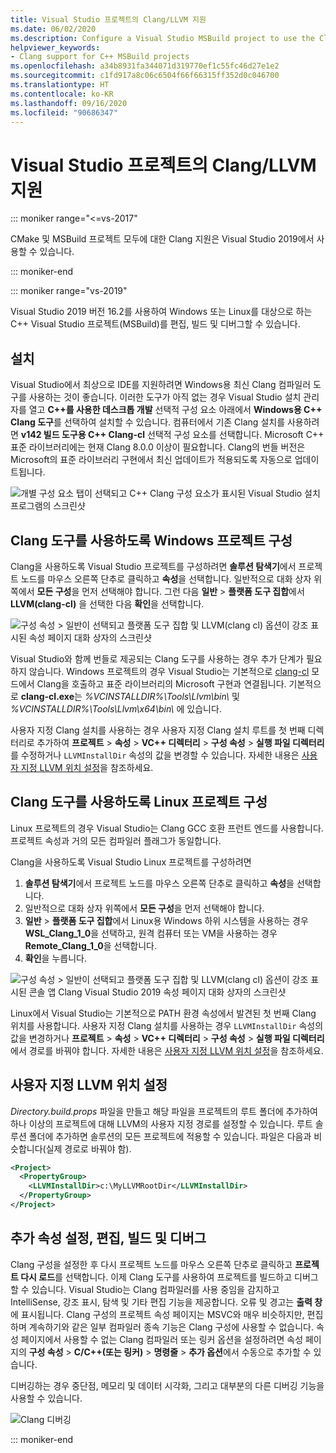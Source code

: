 ```yaml
---
title: Visual Studio 프로젝트의 Clang/LLVM 지원
ms.date: 06/02/2020
ms.description: Configure a Visual Studio MSBuild project to use the Clang/LLVM toolchain.
helpviewer_keywords:
- Clang support for C++ MSBuild projects
ms.openlocfilehash: a34b8931fa344071d319770ef1c55fc46d27e1e2
ms.sourcegitcommit: c1fd917a8c06c6504f66f66315ff352d0c046700
ms.translationtype: HT
ms.contentlocale: ko-KR
ms.lasthandoff: 09/16/2020
ms.locfileid: "90686347"
---
```

# <a name="clangllvm-support-in-visual-studio-projects"></a>Visual Studio 프로젝트의 Clang/LLVM 지원

::: moniker range="<=vs-2017"

CMake 및 MSBuild 프로젝트 모두에 대한 Clang 지원은 Visual Studio 2019에서 사용할 수 있습니다.

::: moniker-end

::: moniker range="vs-2019"

Visual Studio 2019 버전 16.2를 사용하여 Windows 또는 Linux를 대상으로 하는 C++ Visual Studio 프로젝트(MSBuild)를 편집, 빌드 및 디버그할 수 있습니다.

## <a name="install"></a>설치

Visual Studio에서 최상으로 IDE를 지원하려면 Windows용 최신 Clang 컴파일러 도구를 사용하는 것이 좋습니다. 이러한 도구가 아직 없는 경우 Visual Studio 설치 관리자를 열고 **C++를 사용한 데스크톱 개발** 선택적 구성 요소 아래에서 **Windows용 C++ Clang 도구**를 선택하여 설치할 수 있습니다. 컴퓨터에서 기존 Clang 설치를 사용하려면 **v142 빌드 도구용 C++ Clang-cl** 선택적 구성 요소를 선택합니다. Microsoft C++ 표준 라이브러리에는 현재 Clang 8.0.0 이상이 필요합니다. Clang의 번들 버전은 Microsoft의 표준 라이브러리 구현에서 최신 업데이트가 적용되도록 자동으로 업데이트됩니다.

![개별 구성 요소 탭이 선택되고 C++ Clang 구성 요소가 표시된 Visual Studio 설치 프로그램의 스크린샷](media/clang-install-vs2019.png)

## <a name="configure-a-windows-project-to-use-clang-tools"></a>Clang 도구를 사용하도록 Windows 프로젝트 구성

Clang을 사용하도록 Visual Studio 프로젝트를 구성하려면 **솔루션 탐색기**에서 프로젝트 노드를 마우스 오른쪽 단추로 클릭하고 **속성**을 선택합니다. 일반적으로 대화 상자 위쪽에서 **모든 구성**을 먼저 선택해야 합니다. 그런 다음 **일반** > **플랫폼 도구 집합**에서 **LLVM(clang-cl)** 을 선택한 다음 **확인**을 선택합니다.

![구성 속성 > 일반이 선택되고 플랫폼 도구 집합 및 LLVM(clang cl) 옵션이 강조 표시된 속성 페이지 대화 상자의 스크린샷](media/clang-msbuild-prop-page.png)

Visual Studio와 함께 번들로 제공되는 Clang 도구를 사용하는 경우 추가 단계가 필요하지 않습니다. Windows 프로젝트의 경우 Visual Studio는 기본적으로 [clang-cl](https://llvm.org/devmtg/2014-04/PDFs/Talks/clang-cl.pdf) 모드에서 Clang을 호출하고 표준 라이브러리의 Microsoft 구현과 연결됩니다. 기본적으로 **clang-cl.exe**는 *%VCINSTALLDIR%\\Tools\\Llvm\\bin\\* 및 *%VCINSTALLDIR%\\Tools\\Llvm\\x64\\bin\\* 에 있습니다.

사용자 지정 Clang 설치를 사용하는 경우 사용자 지정 Clang 설치 루트를 첫 번째 디렉터리로 추가하여 **프로젝트** > **속성** > **VC++ 디렉터리** > **구성 속성** > **실행 파일 디렉터리**를 수정하거나 `LLVMInstallDir` 속성의 값을 변경할 수 있습니다. 자세한 내용은 [사용자 지정 LLVM 위치 설정](#custom_llvm_location)을 참조하세요.

## <a name="configure-a-linux-project-to-use-clang-tools"></a>Clang 도구를 사용하도록 Linux 프로젝트 구성

Linux 프로젝트의 경우 Visual Studio는 Clang GCC 호환 프런트 엔드를 사용합니다. 프로젝트 속성과 거의 모든 컴파일러 플래그가 동일합니다.

Clang을 사용하도록 Visual Studio Linux 프로젝트를 구성하려면

1. **솔루션 탐색기**에서 프로젝트 노드를 마우스 오른쪽 단추로 클릭하고 **속성**을 선택합니다.
1. 일반적으로 대화 상자 위쪽에서 **모든 구성**을 먼저 선택해야 합니다.
1. **일반** > **플랫폼 도구 집합**에서 Linux용 Windows 하위 시스템을 사용하는 경우 **WSL_Clang_1_0**을 선택하고, 원격 컴퓨터 또는 VM을 사용하는 경우 **Remote_Clang_1_0**을 선택합니다.
1. **확인**을 누릅니다.

![구성 속성 > 일반이 선택되고 플랫폼 도구 집합 및 LLVM(clang cl) 옵션이 강조 표시된 콘솔 앱 Clang Visual Studio 2019 속성 페이지 대화 상자의 스크린샷](media/clang-msbuild-prop-page.png)

Linux에서 Visual Studio는 기본적으로 PATH 환경 속성에서 발견된 첫 번째 Clang 위치를 사용합니다. 사용자 지정 Clang 설치를 사용하는 경우 `LLVMInstallDir` 속성의 값을 변경하거나 **프로젝트** > **속성** > **VC++ 디렉터리** > **구성 속성** > **실행 파일 디렉터리**에서 경로를 바꿔야 합니다. 자세한 내용은 [사용자 지정 LLVM 위치 설정](#custom_llvm_location)을 참조하세요.

## <a name="set-a-custom-llvm-location"></a><a name="custom_llvm_location"></a> 사용자 지정 LLVM 위치 설정

*Directory.build.props* 파일을 만들고 해당 파일을 프로젝트의 루트 폴더에 추가하여 하나 이상의 프로젝트에 대해 LLVM의 사용자 지정 경로를 설정할 수 있습니다. 루트 솔루션 폴더에 추가하면 솔루션의 모든 프로젝트에 적용할 수 있습니다. 파일은 다음과 비슷합니다(실제 경로로 바꿔야 함).

```xml
<Project>
  <PropertyGroup>
    <LLVMInstallDir>c:\MyLLVMRootDir</LLVMInstallDir>
  </PropertyGroup>
</Project>
```

## <a name="set-additional-properties-edit-build-and-debug"></a>추가 속성 설정, 편집, 빌드 및 디버그

Clang 구성을 설정한 후 다시 프로젝트 노드를 마우스 오른쪽 단추로 클릭하고 **프로젝트 다시 로드**를 선택합니다. 이제 Clang 도구를 사용하여 프로젝트를 빌드하고 디버그할 수 있습니다. Visual Studio는 Clang 컴파일러를 사용 중임을 감지하고 IntelliSense, 강조 표시, 탐색 및 기타 편집 기능을 제공합니다. 오류 및 경고는 **출력 창**에 표시됩니다. Clang 구성의 프로젝트 속성 페이지는 MSVC와 매우 비슷하지만, 편집하며 계속하기와 같은 일부 컴파일러 종속 기능은 Clang 구성에 사용할 수 없습니다. 속성 페이지에서 사용할 수 없는 Clang 컴파일러 또는 링커 옵션을 설정하려면 속성 페이지의 **구성 속성** > **C/C++(또는 링커)**  > **명령줄** > **추가 옵션**에서 수동으로 추가할 수 있습니다.

디버깅하는 경우 중단점, 메모리 및 데이터 시각화, 그리고 대부분의 다른 디버깅 기능을 사용할 수 있습니다.  

![Clang 디버깅](media/clang-debug-msbuild.png)

::: moniker-end
